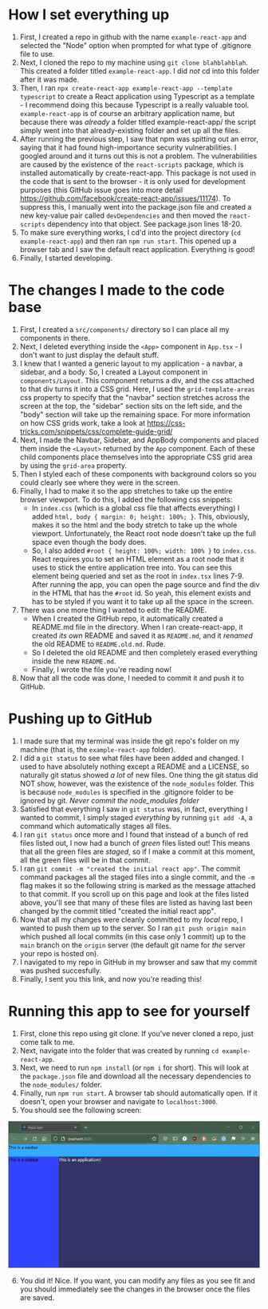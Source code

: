 # How I set everything up

1. First, I created a repo in github with the name `example-react-app` and selected the "Node" option when prompted for what type of .gitignore file to use.
1. Next, I cloned the repo to my machine using `git clone blahblahblah`. This created a folder titled `example-react-app`. I did _not_ cd into this folder after it was made.
1. Then, I ran `npx create-react-app example-react-app --template typescript` to create a React application using Typescript as a template - I recommend doing this because Typescript is a really valuable tool. `example-react-app` is of course an arbitrary application name, but because there was _already_ a folder titled example-react-app/ the script simply went into that already-existing folder and set up all the files.
1. After running the previous step, I saw that npm was spitting out an error, saying that it had found high-importance security vulnerabilities. I googled around and it turns out this is not a problem. The vulnerabilities are caused by the existence of the `react-scripts` package, which is installed automatically by create-react-app. This package is not used in the code that is sent to the browser - it is only used for development purposes (this GitHub issue goes into more detail https://github.com/facebook/create-react-app/issues/11174). To suppress this, I manually went into the package.json file and created a new key-value pair called `devDependencies` and then moved the `react-scripts` dependency into that object. See package.json lines 18-20.
1. To make sure everything works, I cd'd into the project directory (`cd example-react-app`) and then ran `npm run start`. This opened up a browser tab and I saw the default react application. Everything is good!
1. Finally, I started developing.

# The changes I made to the code base

1. First, I created a `src/components/` directory so I can place all my components in there.
1. Next, I deleted everything inside the `<App>` component in `App.tsx` - I don't want to just display the default stuff.
1. I knew that I wanted a generic layout to my application - a navbar, a sidebar, and a body. So, I created a Layout component in `components/Layout`. This component returns a div, and the css attached to that div turns it into a CSS grid. Here, I used the `grid-template-areas` css property to specify that the "navbar" section stretches across the screen at the top, the "sidebar" section sits on the left side, and the "body" section will take up the remaining space. For more information on how CSS grids work, take a look at https://css-tricks.com/snippets/css/complete-guide-grid/
1. Next, I made the Navbar, Sidebar, and AppBody components and placed them inside the `<Layout>` returned by the `App` component. Each of these child components place themselves into the appropriate CSS grid area by using the `grid-area` property.
1. Then I styled each of these components with background colors so you could clearly see where they were in the screen.
1. Finally, I had to make it so the app stretches to take up the entire browser viewport. To do this, I added the following css snippets:
    - In `index.css` (which is a global css file that affects everything) I added `html, body { margin: 0; height: 100%; }`. This, obviously, makes it so the html and the body stretch to take up the whole viewport. Unfortunately, the React root node doesn't take up the full space even though the body does.
    - So, I also added `#root { height: 100%; width: 100% }` to `index.css`. React requires you to set an HTML element as a root node that it uses to stick the entire application tree into. You can see this element being queried and set as the root in `index.tsx` lines 7-9. After running the app, you can open the page source and find the div in the HTML that has the `#root` id. So yeah, this element exists and has to be styled if you want it to take up all the space in the screen.
1. There was one more thing I wanted to edit: the README.
    - When I created the GitHub repo, it automatically created a README.md file in the directory. When I ran create-react-app, it created _its own_ README and saved it as `README.md`, and it _renamed_ the old README to `README.old.md`. Rude.
	- So I deleted the old README and then completely erased everything inside the new `README.md`.
	- Finally, I wrote the file you're reading now!
1. Now that all the code was done, I needed to commit it and push it to GitHub.

# Pushing up to GitHub

1. I made sure that my terminal was inside the git repo's folder on my machine (that is, the `example-react-app` folder).
1. I did a `git status` to see what files have been added and changed. I used to have absolutely nothing except a README and a LICENSE, so naturally git status showed _a lot_ of new files. One thing the git status did NOT show, however, was the existence of the `node_modules` folder. This is because `node_modules` is specified in the .gitignore folder to be ignored by git. _Never commit the node_modules folder_
1. Satisfied that everything I saw in `git status` was, in fact, everything I wanted to commit, I simply staged _everything_ by running `git add -A`, a command which automatically stages all files.
1. I ran `git status` once more and I found that instead of a bunch of red files listed out, I now had a bunch of _green_ files listed out! This means that all the green files are _staged_, so if I make a commit at this moment, all the green files will be in that commit.
1. I ran `git commit -m "created the initial react app"`. The commit command packages all the staged files into a single commit, and the `-m` flag makes it so the following string is marked as the message attached to that commit. If you scroll up on this page and look at the files listed above, you'll see that many of these files are listed as having last been changed by the commit titled "created the initial react app".
1. Now that all my changes were cleanly committed to my _local_ repo, I wanted to push them up to the server. So I ran `git push origin main` which pushed all local commits (in this case only 1 commit) up to the `main` branch on the `origin` server (the default git name for _the_ server your repo is hosted on).
1. I navigated to my repo in GitHub in my browser and saw that my commit was pushed succesfully.
1. Finally, I sent you this link, and now you're reading this!

# Running this app to see for yourself
1. First, clone this repo using git clone. If you've never cloned a repo, just come talk to me.
1. Next, navigate into the folder that was created by running `cd example-react-app`.
1. Next, we need to run `npm install` (or `npm i` for short). This will look at the `package.json` file and download all the necessary dependencies to the `node_modules/` folder.
1. Finally, run `npm run start`. A browser tab should automatically open. If it doesn't, open your browser and navigate to `localhost:3000`.
1. You should see the following screen:

![An image of what you would see if you run the previous commands and navigate to the page](./readme_images/example-react-app%20default%20page.png)

6. You did it! Nice. If you want, you can modify any files as you see fit and you should immediately see the changes in the browser once the files are saved.
